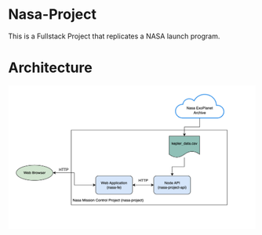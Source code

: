 # Nasa-Project
This is a Fullstack Project that replicates a NASA launch program. 

# Architecture
<p align="center">
    <img width="600" src="./assets/architecture.png">
</p>